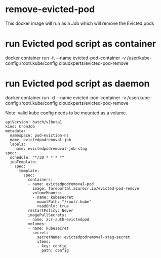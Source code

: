 # remove-evicted-pod
This docker image will run as a Job which will remove the Evicted pods


# run Evicted pod script as container
docker container run -it --name evicted-pod-container -v /user/kube-config:/root/.kube/config cloudxperts/evicted-pod-remove

# run Evicted pod script as daemon

docker container run -d --name evicted-pod-container -v /user/kube-config:/root/.kube/config cloudxperts/evicted-pod-remove

Note: valid kube config needs to be mounted as a volume.

```
apiVersion: batch/v1beta1
kind: CronJob
metadata:
  namespace: pod-eviction-ns
  name: evictedpodremoval-job
  labels:
    name: evictedpodremoval-job-stag
spec:
  schedule: "*/30 * * * *"
  jobTemplate:
    spec:
      template:
        spec:
          containers:
          - name: evictedpodremoval-pod
            image: fareportal.azurecr.io/evicted-pod-remove
            volumeMounts:
            - name: kubesecret
              mountPath: "/root/.kube"
              readOnly: true
          restartPolicy: Never
          imagePullSecrets:
          - name: acr-auth-evictedpod
          volumes:
          - name: kubesecret
            secret:
              secretName: evictedpodremoval-stag-secret
              items:
              - key: config
                path: config
```
